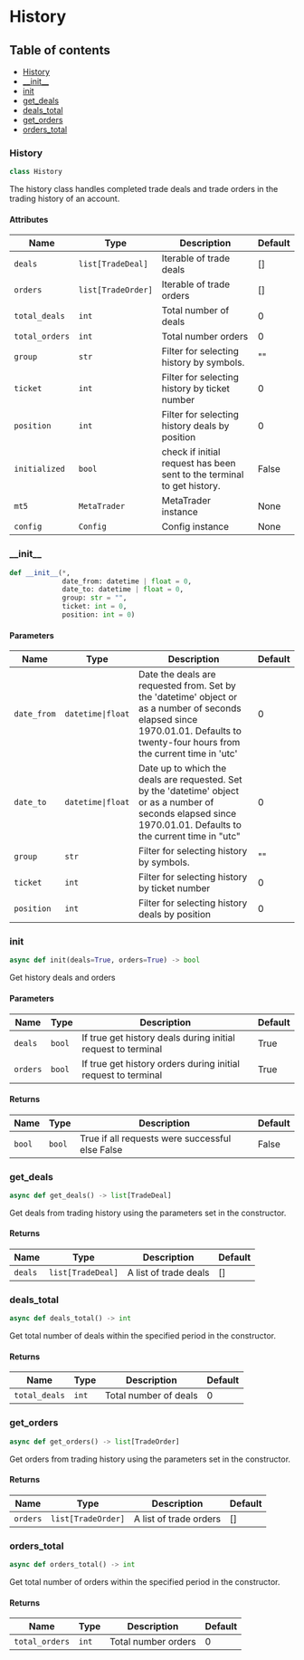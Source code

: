 # History

## Table of contents
- [History](#history)
- [\_\_init\_\_](#__init__)
- [init](#init)
- [get_deals](#get_deals)
- [deals_total](#deals_total)
- [get_orders](#get_orders)
- [orders_total](#orders_total)

<a id='history'></a>
### History
```python
class History
```
The history class handles completed trade deals and trade orders in the trading history of an account.
#### Attributes
| Name           | Type               | Description                                                            | Default |
|----------------|--------------------|------------------------------------------------------------------------|---------|
| `deals`        | `list[TradeDeal]`  | Iterable of trade deals                                                | []      |
| `orders`       | `list[TradeOrder]` | Iterable of trade orders                                               | []      |
| `total_deals`  | `int`              | Total number of deals                                                  | 0       |
| `total_orders` | `int`              | Total number orders                                                    | 0       |
| `group`        | `str`              | Filter for selecting history by symbols.                               | ""      |
| `ticket`       | `int`              | Filter for selecting history by ticket number                          | 0       |
| `position`     | `int`              | Filter for selecting history deals by position                         | 0       |
| `initialized`  | `bool`             | check if initial request has been sent to the terminal to get history. | False   |
| `mt5`          | `MetaTrader`       | MetaTrader instance                                                    | None    |
| `config`       | `Config`           | Config instance                                                        | None    |


<a id='__init__'></a>
### \_\_init\_\_
```python
def __init__(*,
             date_from: datetime | float = 0,
             date_to: datetime | float = 0,
             group: str = "",
             ticket: int = 0,
             position: int = 0)
```
#### Parameters
| Name        | Type              | Description                                                                                                                                                                      | Default |
|-------------|-------------------|----------------------------------------------------------------------------------------------------------------------------------------------------------------------------------|---------|
| `date_from` | `datetime\|float` | Date the deals are requested from. Set by the 'datetime' object or as a number of seconds elapsed since 1970.01.01. Defaults to twenty-four hours from the current time in 'utc' | 0       |
| `date_to`   | `datetime\|float` | Date up to which the deals are requested. Set by the 'datetime' object or as a number of seconds elapsed since 1970.01.01. Defaults to the current time in "utc"                 | 0       |
| `group`     | `str`             | Filter for selecting history by symbols.                                                                                                                                         | ""      |
| `ticket`    | `int`             | Filter for selecting history by ticket number                                                                                                                                    | 0       |
| `position`  | `int`             | Filter for selecting history deals by position                                                                                                                                   | 0       |

<a id='init'></a>
### init
```python
async def init(deals=True, orders=True) -> bool
```
Get history deals and orders
#### Parameters
| Name     | Type   | Description                                                   | Default |
|----------|--------|---------------------------------------------------------------|---------|
| `deals`  | `bool` | If true get history deals during initial request to terminal  | True    |
| `orders` | `bool` | If true get history orders during initial request to terminal | True    |
#### Returns
| Name   | Type   | Description                                     | Default |
|--------|--------|-------------------------------------------------|---------|
| `bool` | `bool` | True if all requests were successful else False | False   |

<a id='get_deals'></a>
### get_deals
```python
async def get_deals() -> list[TradeDeal]
```
Get deals from trading history using the parameters set in the constructor.
#### Returns
| Name    | Type              | Description           | Default |
|---------|-------------------|-----------------------|---------|
| `deals` | `list[TradeDeal]` | A list of trade deals | []      |

<a id='deals_total'></a>
### deals_total
```python
async def deals_total() -> int
```
Get total number of deals within the specified period in the constructor.
#### Returns
| Name          | Type  | Description           | Default |
|---------------|-------|-----------------------|---------|
| `total_deals` | `int` | Total number of deals | 0       |

<a id='get_orders'></a>
### get_orders
```python
async def get_orders() -> list[TradeOrder]
```
Get orders from trading history using the parameters set in the constructor.
#### Returns
| Name     | Type               | Description            | Default |
|----------|--------------------|------------------------|---------|
| `orders` | `list[TradeOrder]` | A list of trade orders | []      |

<a id='orders_total'></a>
### orders_total
```python
async def orders_total() -> int
```
Get total number of orders within the specified period in the constructor.
#### Returns
| Name           | Type  | Description         | Default |
|----------------|-------|---------------------|---------|
| `total_orders` | `int` | Total number orders | 0       |
